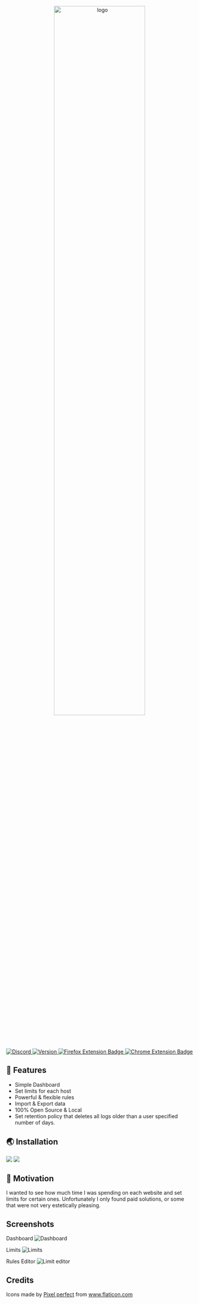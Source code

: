 <p align="center">
  <img width="70%" src="./store/written.png" alt="logo" />
</p>

<br/>
<br/>
<br/>
<p align="center">
  <a href="https://discord.gg/tNH6ZcDMee">
    <img alt="Discord" src="https://img.shields.io/discord/252403122348097536?style=for-the-badge" />
    <img alt="Version" src="https://img.shields.io/github/manifest-json/v/cupcakearmy/ora?style=for-the-badge" />
    <img alt="Firefox Extension Badge" src="https://img.shields.io/amo/users/ora-tracker?label=Firefox&style=for-the-badge" />
    <img alt="Chrome Extension Badge" src="https://img.shields.io/chrome-web-store/users/aghpiipfpgdiadkibmddeinngbboajbl?label=Chrome&style=for-the-badge" />
  </a>
</p>

## 🌈 Features

- Simple Dashboard
- Set limits for each host
- Powerful & flexible rules
- Import & Export data
- 100% Open Source & Local
- Set retention policy that deletes all logs older than a user specified number of days.

## 🌏 Installation

<a href="https://addons.mozilla.org/en-US/firefox/addon/ora-tracker/"><img src="./store/download_ff.png" /></a>
<a href="https://chrome.google.com/webstore/detail/ora/aghpiipfpgdiadkibmddeinngbboajbl"><img src="./store/download_chrome.png" /></a>

## 🤔 Motivation

I wanted to see how much time I was spending on each website and set limits for certain ones.
Unfortunately I only found paid solutions, or some that were not very estetically pleasing.

## Screenshots

Dashboard
![Dashboard](./store/a.png)

Limits
![Limits](./store/b.png)

Rules Editor
![Limit editor](./store/c.png)

## Credits

<div>Icons made by <a href="https://www.flaticon.com/authors/pixel-perfect" title="Pixel perfect">Pixel perfect</a> from <a href="https://www.flaticon.com/" title="Flaticon">www.flaticon.com</a></div>
